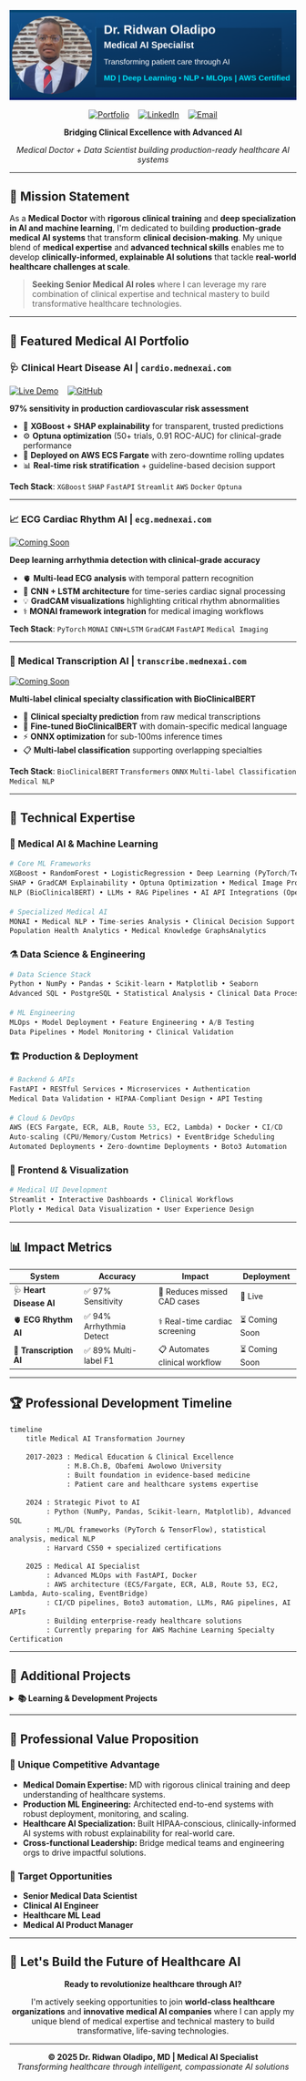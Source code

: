 ![Header](github.png)

<div align="center">

[![Portfolio](https://img.shields.io/badge/🌐_Portfolio-mednexai.com-1e3c72?style=for-the-badge)](https://mednexai.com)
&nbsp;&nbsp;
[![LinkedIn](https://img.shields.io/badge/LinkedIn-Connect-0077b5?style=for-the-badge&logo=linkedin)](https://linkedin.com/in/drridwanoladipoai)
&nbsp;&nbsp;
[![Email](https://img.shields.io/badge/Email-Contact-d14836?style=for-the-badge&logo=gmail)](mailto:dr.ridwan.oladipo@gmail.com)

**Bridging Clinical Excellence with Advanced AI**

*Medical Doctor + Data Scientist building production-ready healthcare AI systems*

</div>

---

## 🎯 **Mission Statement**

As a **Medical Doctor** with **rigorous clinical training** and **deep specialization in AI and machine learning**, I'm dedicated to building **production-grade medical AI systems** that transform **clinical decision-making**. My unique blend of **medical expertise** and **advanced technical skills** enables me to develop **clinically-informed, explainable AI solutions** that tackle **real-world healthcare challenges at scale**.

> **Seeking Senior Medical AI roles** where I can leverage my rare combination of clinical expertise and technical mastery to build transformative healthcare technologies.

---

## 🏥 **Featured Medical AI Portfolio**

### 🩺 **Clinical Heart Disease AI** | `cardio.mednexai.com`
[![Live Demo](https://img.shields.io/badge/🌐_Live_Demo-cardio.mednexai.com-ef4444?style=flat-square)](https://cardio.mednexai.com)
&nbsp;&nbsp;
[![GitHub](https://img.shields.io/badge/Code-Repository-00aa00?style=flat&logo=github)](https://github.com/dr-ridwanoladipo/cardio-ai-predictor)

**97% sensitivity in production cardiovascular risk assessment**
- 🧠 **XGBoost + SHAP explainability** for transparent, trusted predictions
- ⚙️ **Optuna optimization** (50+ trials, 0.91 ROC-AUC) for clinical-grade performance
- 🚀 **Deployed on AWS ECS Fargate** with zero-downtime rolling updates
- 📊 **Real-time risk stratification** + guideline-based decision support

**Tech Stack**: `XGBoost` `SHAP` `FastAPI` `Streamlit` `AWS` `Docker` `Optuna`

---

### 📈 **ECG Cardiac Rhythm AI** | `ecg.mednexai.com`
[![Coming Soon](https://img.shields.io/badge/🚧_Coming_Soon-Q3_2025-f59e0b?style=flat-square)](https://github.com/dr-ridwanoladipo)

**Deep learning arrhythmia detection with clinical-grade accuracy**
- 🫀 **Multi-lead ECG analysis** with temporal pattern recognition
- 🔬 **CNN + LSTM architecture** for time-series cardiac signal processing
- 💡 **GradCAM visualizations** highlighting critical rhythm abnormalities
- ⚕️ **MONAI framework integration** for medical imaging workflows

**Tech Stack**: `PyTorch` `MONAI` `CNN+LSTM` `GradCAM` `FastAPI` `Medical Imaging`

---

### 📝 **Medical Transcription AI** | `transcribe.mednexai.com`
[![Coming Soon](https://img.shields.io/badge/🚧_Coming_Soon-Q3_2025-f59e0b?style=flat-square)](https://github.com/dr-ridwanoladipo)

**Multi-label clinical specialty classification with BioClinicalBERT**
- 🏥 **Clinical specialty prediction** from raw medical transcriptions
- 🤖 **Fine-tuned BioClinicalBERT** with domain-specific medical language
- ⚡ **ONNX optimization** for sub-100ms inference times
- 📋 **Multi-label classification** supporting overlapping specialties

**Tech Stack**: `BioClinicalBERT` `Transformers` `ONNX` `Multi-label Classification` `Medical NLP`

---

## 🧬 **Technical Expertise**

### **🤖 Medical AI & Machine Learning**
```python
# Core ML Frameworks
XGBoost • RandomForest • LogisticRegression • Deep Learning (PyTorch/TensorFlow)
SHAP • GradCAM Explainability • Optuna Optimization • Medical Image Processing
NLP (BioClinicalBERT) • LLMs • RAG Pipelines • AI API Integrations (OpenAI, HuggingFace)

# Specialized Medical AI
MONAI • Medical NLP • Time-series Analysis • Clinical Decision Support
Population Health Analytics • Medical Knowledge GraphsAnalytics
```

### **⚗️ Data Science & Engineering**
```python
# Data Science Stack  
Python • NumPy • Pandas • Scikit-learn • Matplotlib • Seaborn
Advanced SQL • PostgreSQL • Statistical Analysis • Clinical Data Processing

# ML Engineering
MLOps • Model Deployment • Feature Engineering • A/B Testing
Data Pipelines • Model Monitoring • Clinical Validation
```

### **🏗️ Production & Deployment**
```python
# Backend & APIs
FastAPI • RESTful Services • Microservices • Authentication
Medical Data Validation • HIPAA-Compliant Design • API Testing

# Cloud & DevOps  
AWS (ECS Fargate, ECR, ALB, Route 53, EC2, Lambda) • Docker • CI/CD
Auto-scaling (CPU/Memory/Custom Metrics) • EventBridge Scheduling
Automated Deployments • Zero-downtime Deployments • Boto3 Automation
```

### **🎨 Frontend & Visualization**
```python
# Medical UI Development
Streamlit • Interactive Dashboards • Clinical Workflows
Plotly • Medical Data Visualization • User Experience Design
```

---

## 📊 **Impact Metrics**

<div align="center">

| System              |Accuracy               |Impact                        |Deployment |
|-----------------------|-----------------------|--------------------------------|-------------|
| 🩺 **Heart Disease AI** | ✅ 97% Sensitivity     | 🔬 Reduces missed CAD cases    | 🚀 Live     |
| 🫀 **ECG Rhythm AI**   | ✅ 94% Arrhythmia Detect | ⚕️ Real-time cardiac screening | ⏳ Coming Soon     |
| 📝 **Transcription AI** | ✅ 89% Multi-label F1  | 📋 Automates clinical workflow | ⏳ Coming Soon     |

</div>


---

## 🏆 **Professional Development Timeline**

```mermaid
timeline
    title Medical AI Transformation Journey

    2017-2023 : Medical Education & Clinical Excellence
              : M.B.Ch.B, Obafemi Awolowo University
              : Built foundation in evidence-based medicine
              : Patient care and healthcare systems expertise
              
    2024 : Strategic Pivot to AI
         : Python (NumPy, Pandas, Scikit-learn, Matplotlib), Advanced SQL
         : ML/DL frameworks (PyTorch & TensorFlow), statistical analysis, medical NLP
         : Harvard CS50 + specialized certifications
         
    2025 : Medical AI Specialist
         : Advanced MLOps with FastAPI, Docker
         : AWS architecture (ECS/Fargate, ECR, ALB, Route 53, EC2, Lambda, Auto-scaling, EventBridge)
         : CI/CD pipelines, Boto3 automation, LLMs, RAG pipelines, AI APIs
         : Building enterprise-ready healthcare solutions
         : Currently preparing for AWS Machine Learning Specialty Certification
```

---

## 🔬 **Additional Projects**

<details>
<summary><strong>📚 Learning & Development Projects</strong></summary>

### **🎬 Film Oracle** | [Live Demo](https://film-oracle-by-drridwan.streamlit.app)
Advanced recommendation system showcasing collaborative filtering and content-based algorithms.

### **📖 NLP BookMiner** | [Live Demo](https://nlp-bookminer-by-drridwan.streamlit.app)  
Natural language processing toolkit with sentiment analysis and named entity recognition.

### **🌦️ WeatherPro** | [Live Demo](https://weatherpro-by-drridwan.streamlit.app)
Real-time weather application demonstrating API integration and data visualization.

### **🔐 SecurePassVault** | [Live Demo](https://securevaults-by-drridwan.streamlit.app)
Cryptographically secure password management with advanced encryption techniques.

### **📊 EduTrack QT Suite** | [Live Demo](https://edutrack-qt-by-drridwan.streamlit.app)
Education management system with dynamic reporting and analytics capabilities.

**View all repositories**: [Complete Project List](https://github.com/dr-ridwanoladipo?tab=repositories)

</details>

---

## 💼 **Professional Value Proposition**

### **🎯 Unique Competitive Advantage**
- **Medical Domain Expertise:** MD with rigorous clinical training and deep understanding of healthcare systems.
- **Production ML Engineering:** Architected end-to-end systems with robust deployment, monitoring, and scaling.
- **Healthcare AI Specialization:** Built HIPAA-conscious, clinically-informed AI systems with robust explainability for real-world care.
- **Cross-functional Leadership:** Bridge medical teams and engineering orgs to drive impactful solutions.

### **🚀 Target Opportunities**
- **Senior Medical Data Scientist**
- **Clinical AI Engineer**  
- **Healthcare ML Lead**
- **Medical AI Product Manager**
---

## 🤝 **Let's Build the Future of Healthcare AI**

<div align="center">

**Ready to revolutionize healthcare through AI?**

I'm actively seeking opportunities to join **world-class healthcare organizations** and **innovative medical AI companies** where I can apply my unique blend of medical expertise and technical mastery to build transformative, life-saving technologies.

</div>

---

<div align="center">

**© 2025 Dr. Ridwan Oladipo, MD | Medical AI Specialist**  
*Transforming healthcare through intelligent, compassionate AI solutions*

</div>